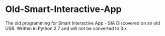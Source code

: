 # Old-Smart-Interactive-App
The old programming for Smart Interactive App - SIA
Discovered on an old USB.
Written in Python 2.7 and will not be converted to 3.x
